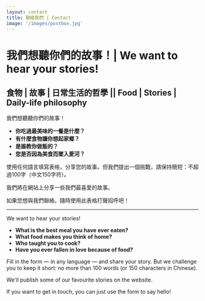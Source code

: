 ```yaml
---
layout: contact
title: 聯絡我們 | Contact
image: '/images/postbox.jpg'
---
```

# 我們想聽你們的故事！| We want to hear your stories! 


## 食物 | 故事 | 日常生活的哲學 || Food | Stories | Daily-life philosophy



我們想聽聽你們的故事！

- **你吃過最美味的一餐是什麼？**
- **有什麼食物讓你想起家鄉？**
- **是誰教你做飯的？**
- **您是否因為美食而墜入愛河？**

使用任何語言填寫表格，分享您的故事。但我們提出一個挑戰，請保持簡短：不超過100字（中文150字符）。

我們將在網站上分享一些我們最喜愛的故事。

如果您想與我們聯絡，隨時使用此表格打聲招呼吧！

---

We want to hear your stories!

- **What is the best meal you have ever eaten?** 
- **What food makes you think of home?**
- **Who taught you to cook?** 
- **Have you ever fallen in love because of food?**

 Fill in the form — in any language — and share your story. But we challenge you to keep it short: no more than 100 words (or 150 characters in Chinese). 

We'll publish some of our favourite stories on the website.

If you want to get in touch, you can just use the form to say hello!
